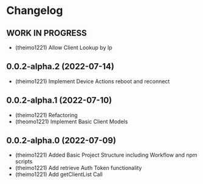 # Changelog

<!--
  Placeholder for the next version (at the beginning of the line):
  ## **WORK IN PROGRESS**
-->
## **WORK IN PROGRESS**
* (theimo1221) Allow Client Lookup by Ip

## 0.0.2-alpha.2 (2022-07-14)
* (theimo1221) Implement Device Actions reboot and reconnect

## 0.0.2-alpha.1 (2022-07-10)
* (theimo1221) Refactoring
* (theomo1221) Implement Basic Client Models

## 0.0.2-alpha.0 (2022-07-09)
* (theimo1221) Added Basic Project Structure including Workflow and npm scripts
* (theimo1221) Add retrieve Auth Token functionality
* (theimo1221) Add getClientList Call
